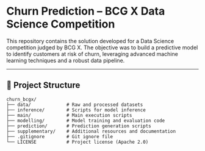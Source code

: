# Churn Prediction – BCG X Data Science Competition

This repository contains the solution developed for a Data Science competition judged by BCG X. The objective was to build a predictive model to identify customers at risk of churn, leveraging advanced machine learning techniques and a robust data pipeline.

---

## 📁 Project Structure

```
churn_bcgx/
├── data/             # Raw and processed datasets
├── inference/        # Scripts for model inference
├── main/             # Main execution scripts
├── modelling/        # Model training and evaluation code
├── prediction/       # Prediction generation scripts
├── supplementary/    # Additional resources and documentation
├── .gitignore        # Git ignore file
└── LICENSE           # Project license (Apache 2.0)
```
